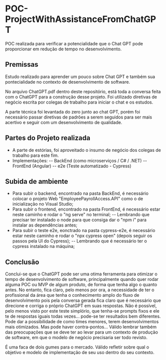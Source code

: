 # POC-ProjectWithAssistanceFromChatGPT
POC realizada para verificar a potencialidade que o Chat GPT pode proporcionar em redução de tempo no desenvolvimento.

## Premissas
Estudo realizado para aprender um pouco sobre Chat GPT e também sua pontecialidade no contexto de desenvolvimento de software.

No arquivo ChatGPT.pdf dentro deste repositório, está toda a conversa feita com o ChatGPT para a construção desse projeto.
Foi utilizado diretivas de negócio escrita por colegas de trabalho para iniciar o chat e os estudos.

A parte técnica foi levantada do zero junto ao chat GPT, porém foi necessário passar diretivas de padrões a serem seguidos para ser mais acertivo e seguir com um desenvolvimento de qualidade.

## Partes do Projeto realizada
- A parte de estórias, foi aproveitado o insumo de negócio dos colegas de trabalho para este fim.
- Implementações:
-- BackEnd (como microserviços / C# / .NET)
-- FrontEnd (Angular)
-- e2e (Teste automatizado - Cypress)

## Subida de ambiente
- Para subir o backend, encontrado na pasta BackEnd, é necessário colocar o projeto Web "EmployeePayrollAccess.API" como o de inicialização no Visual Studio;
- Para subir o frontend, encontrado na pasta FrontEnd, é necessário estar neste caminho e rodar o "ng serve" no terminal;
  -- Lembrando que precisar ter instalado o node para que consiga dar o "npm i" para instalar as dependências antes;
- Para subir o teste e2e, eonctrado na pasta cypress-e2e, é necessário estar neste caminho e rodar o "npx cypress open" (depois seguir os passos pela UI do Cypress);
  -- Lembrando que é necessário ter o cypress instalado na máquina;
  
## Conclusão
Conclui-se que o ChatGPT pode ser uma otima ferramenta para otimizar o tempo de desenvolvimento de software, principalmente quando quer rodar alguma POC ou MVP de algum produto, de forma que tenha algo o quanto antes. 
No entanto, fica claro, pelo menos por ora, a necessidade de ter o profissional da área que tenha o conhecimento amplo do fluxo de desenvolvimento pois pela conversa gerada fica claro que é necessário que direcione e corriga o próprio ChatGPT em suas respostas. Não é possível, pelo menos visto por este teste simplório, que tenha-se prompts fixos e ele te de respostas iguais todas vezes... pode-se ter resultados bem diferentes.
Pode dar a possibilidade de como times menores, terem desenvolvimentos mais otimizados. Mas pode haver contra-pontos...
Válido lembrar também das preocupações que se deve ter ao levar para um contexto de produção de software, em que o modelo de negócio precisaria ser todo revisto.

É uma faca de dois gumes para o mercado. 
Válido refletir sobre qual o objetivo e modelo de implementação de seu uso dentro do seu contexto.

  
